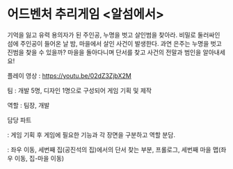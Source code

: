 # 어드벤처 추리게임 <알섬에서>

기억을 잃고 유력 용의자가 된 주인공, 누명을 벗고 살인범을 찾아라.
비밀로 둘러싸인 섬에 주인공이 들어온 날 밤, 마을에서 살인 사건이 발생한다.
과연 은주는 누명을 벗고 진범을 찾을 수 있을까?
마을을 돌아다니며 단서를 찾고 사건의 전말과 범인을 알아내세요!

플레이 영상 : https://youtu.be/02dZ3ZjbX2M

<p>팀 : 개발 5명, 디자인 1명으로 구성되어 게임 기획 및 제작</p>
<p>역할 : 팀장, 개발</p>
<p>담당 파트</p>
<p>: 게임 기획 후 게임에 필요한 기능과 각 장면을 구분하고 역할 분담.</p>
<p>: 좌우 이동, 세번째 집(공진석의 집)에서의 단서 찾는 부분, 프롤로그, 세번째 마을 맵(좌우 이동, 집-마을 이동)</p>
